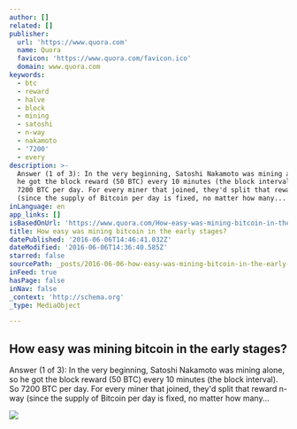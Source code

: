 ```yaml
---
author: []
related: []
publisher:
  url: 'https://www.quora.com'
  name: Quora
  favicon: 'https://www.quora.com/favicon.ico'
  domain: www.quora.com
keywords:
  - btc
  - reward
  - halve
  - block
  - mining
  - satoshi
  - n-way
  - nakamoto
  - '7200'
  - every
description: >-
  Answer (1 of 3): In the very beginning, Satoshi Nakamoto was mining alone, so
  he got the block reward (50 BTC) every 10 minutes (the block interval). So
  7200 BTC per day. For every miner that joined, they'd split that reward n-way
  (since the supply of Bitcoin per day is fixed, no matter how many...
inLanguage: en
app_links: []
isBasedOnUrl: 'https://www.quora.com/How-easy-was-mining-bitcoin-in-the-early-stages'
title: How easy was mining bitcoin in the early stages?
datePublished: '2016-06-06T14:46:41.032Z'
dateModified: '2016-06-06T14:36:40.585Z'
starred: false
sourcePath: _posts/2016-06-06-how-easy-was-mining-bitcoin-in-the-early-stages.md
inFeed: true
hasPage: false
inNav: false
_context: 'http://schema.org'
_type: MediaObject

---
```

<article style=""><h1>How easy was mining bitcoin in the early stages?</h1><p>Answer (1 of 3): In the very beginning, Satoshi Nakamoto was mining alone, so he got the block reward (50 BTC) every 10 minutes (the block interval). So 7200 BTC per day. For every miner that joined, they'd split that reward n-way (since the supply of Bitcoin per day is fixed, no matter how many...</p><img src="https://qsf.is.quoracdn.net/-images.new_grid.fb_share_default.pnge6dde9cfa6e03c43.png" /></article>